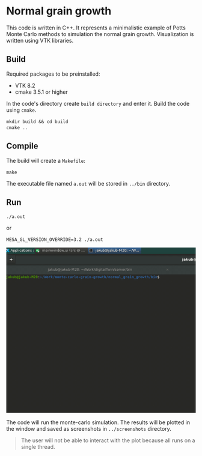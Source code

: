 # Normal grain growth

This code is written in C++. It represents a minimalistic example of Potts Monte Carlo methods to simulation the normal grain growth. Visualization is written using VTK libraries. 

## Build
Required packages to be preinstalled:
- VTK 8.2
- cmake 3.5.1 or higher

In the code's directory create `build directory` and enter it. Build the code using `cmake`.

```
mkdir build && cd build 
cmake ..
```

## Compile
The build will create a `Makefile`:

```
make
```

The executable file named `a.out` will be stored in `../bin` directory.

## Run
```
./a.out
```

or 
```
MESA_GL_VERSION_OVERRIDE=3.2 ./a.out
```

![](gif/demo.gif)

The code will run the monte-carlo simulation. The results will be plotted in the window and saved as screenshots in `../screenshots` directory.

> The user will not be able to interact with the plot because all runs on a single thread. 
